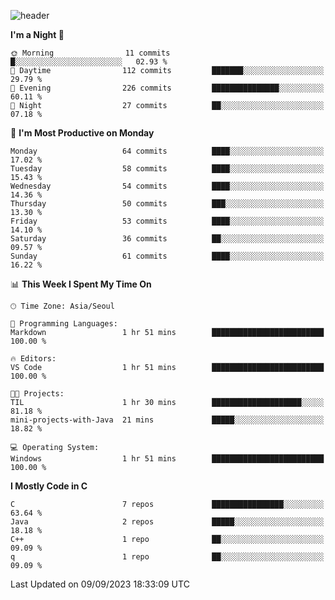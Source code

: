 
![header](https://capsule-render.vercel.app/api?type=slice&color=323C73&height=100&section=header&text=Hi!%20I'm%20Min-hee&fontSize=90&animation=twinkling&fontColor=D5C2EE)


<!--START_SECTION:waka-->
**I'm a Night 🦉** 

```text
🌞 Morning                11 commits          █░░░░░░░░░░░░░░░░░░░░░░░░   02.93 % 
🌆 Daytime                112 commits         ███████░░░░░░░░░░░░░░░░░░   29.79 % 
🌃 Evening                226 commits         ███████████████░░░░░░░░░░   60.11 % 
🌙 Night                  27 commits          ██░░░░░░░░░░░░░░░░░░░░░░░   07.18 % 
```
📅 **I'm Most Productive on Monday** 

```text
Monday                   64 commits          ████░░░░░░░░░░░░░░░░░░░░░   17.02 % 
Tuesday                  58 commits          ████░░░░░░░░░░░░░░░░░░░░░   15.43 % 
Wednesday                54 commits          ████░░░░░░░░░░░░░░░░░░░░░   14.36 % 
Thursday                 50 commits          ███░░░░░░░░░░░░░░░░░░░░░░   13.30 % 
Friday                   53 commits          ████░░░░░░░░░░░░░░░░░░░░░   14.10 % 
Saturday                 36 commits          ██░░░░░░░░░░░░░░░░░░░░░░░   09.57 % 
Sunday                   61 commits          ████░░░░░░░░░░░░░░░░░░░░░   16.22 % 
```


📊 **This Week I Spent My Time On** 

```text
🕑︎ Time Zone: Asia/Seoul

💬 Programming Languages: 
Markdown                 1 hr 51 mins        █████████████████████████   100.00 % 

🔥 Editors: 
VS Code                  1 hr 51 mins        █████████████████████████   100.00 % 

🐱‍💻 Projects: 
TIL                      1 hr 30 mins        ████████████████████░░░░░   81.18 % 
mini-projects-with-Java  21 mins             █████░░░░░░░░░░░░░░░░░░░░   18.82 % 

💻 Operating System: 
Windows                  1 hr 51 mins        █████████████████████████   100.00 % 
```

**I Mostly Code in C** 

```text
C                        7 repos             ████████████████░░░░░░░░░   63.64 % 
Java                     2 repos             █████░░░░░░░░░░░░░░░░░░░░   18.18 % 
C++                      1 repo              ██░░░░░░░░░░░░░░░░░░░░░░░   09.09 % 
q                        1 repo              ██░░░░░░░░░░░░░░░░░░░░░░░   09.09 % 
```




 Last Updated on 09/09/2023 18:33:09 UTC
<!--END_SECTION:waka-->










<!-- 깃허브 프로필 스탯 오류 https://80000coding.oopy.io/c4235590-9033-49b3-943c-f8b6c1bfbc36 --!>

 <!--
**Minhee713/Minhee713** is a ✨ _special_ ✨ repository because its `README.md` (this file) appears on your GitHub profile.

Here are some ideas to get you started:

- 🔭 I’m currently working on ...
- 🌱 I’m currently learning ...
- 👯 I’m looking to collaborate on ...
- 🤔 I’m looking for help with ...
- 💬 Ask me about ...
- 📫 How to reach me: ...
- 😄 Pronouns: ...
- ⚡ Fun fact: ...
-->

